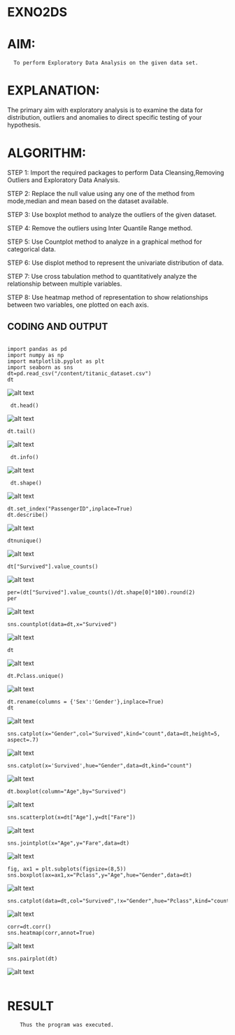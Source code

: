 # EXNO2DS
# AIM:
      To perform Exploratory Data Analysis on the given data set.
      
# EXPLANATION:
  The primary aim with exploratory analysis is to examine the data for distribution, outliers and anomalies to direct specific testing of your hypothesis.
  
# ALGORITHM:
STEP 1: Import the required packages to perform Data Cleansing,Removing Outliers and Exploratory Data Analysis.

STEP 2: Replace the null value using any one of the method from mode,median and mean based on the dataset available.

STEP 3: Use boxplot method to analyze the outliers of the given dataset.

STEP 4: Remove the outliers using Inter Quantile Range method.

STEP 5: Use Countplot method to analyze in a graphical method for categorical data.

STEP 6: Use displot method to represent the univariate distribution of data.

STEP 7: Use cross tabulation method to quantitatively analyze the relationship between multiple variables.

STEP 8: Use heatmap method of representation to show relationships between two variables, one plotted on each axis.

## CODING AND OUTPUT
```

import pandas as pd
import numpy as np
import matplotlib.pyplot as plt
import seaborn as sns
dt=pd.read_csv("/content/titanic_dataset.csv")
dt
 ```
![alt text](<Screenshot 2024-03-09 054754.png>) 
```
 dt.head()
 ```
 ![alt text](<Screenshot 2024-03-09 054818.png>)
 ```
 dt.tail()
 ```
![alt text](<Screenshot 2024-03-09 054832.png>) 
```
 dt.info()
 ```
![alt text](<Screenshot 2024-03-09 054845.png>) 
```
 dt.shape()
 ```
![alt text](<Screenshot 2024-03-09 054908.png>) 
```
dt.set_index("PassengerID",inplace=True)
dt.describe()
```
 ![alt text](<Screenshot 2024-03-09 054941.png>)
 ```
 dtnunique()
 ```
 ![alt text](<Screenshot 2024-03-09 054949.png>) 
 ```
 dt["Survived"].value_counts()
 ```
![alt text](<Screenshot 2024-03-09 054958.png>) 
```
per=(dt["Survived"].value_counts()/dt.shape[0]*100).round(2)
per
```
![alt text](<Screenshot 2024-03-09 055011.png>)
```
sns.countplot(data=dt,x="Survived")
```
![alt text](<Screenshot 2024-03-09 055028.png>)
```
dt
```
![alt text](<Screenshot 2024-03-09 055043.png>)
```
dt.Pclass.unique()
```
![alt text](<Screenshot 2024-03-09 055054.png>)
```
dt.rename(columns = {'Sex':'Gender'},inplace=True)
dt
```
![alt text](<Screenshot 2024-03-09 055115.png>)
```
sns.catplot(x="Gender",col="Survived",kind="count",data=dt,height=5, aspect=.7)
```
![alt text](<Screenshot 2024-03-09 055136.png>)
```
sns.catplot(x='Survived',hue="Gender",data=dt,kind="count")
```
![alt text](<Screenshot 2024-03-09 055156.png>)
```
dt.boxplot(column="Age",by="Survived")
```
![alt text](<Screenshot 2024-03-09 055207.png>)
```
sns.scatterplot(x=dt["Age"],y=dt["Fare"])
```
![alt text](<Screenshot 2024-03-09 055217.png>)
```
sns.jointplot(x="Age",y="Fare",data=dt)
```
![alt text](<Screenshot 2024-03-09 055308.png>)
```
fig, ax1 = plt.subplots(figsize=(8,5))
sns.boxplot(ax=ax1,x="Pclass",y="Age",hue="Gender",data=dt)
```
![alt text](<Screenshot 2024-03-09 055244.png>)
```
sns.catplot(data=dt,col="Survived",!x="Gender",hue="Pclass",kind="count")
```
![alt text](<Screenshot 2024-03-09 055322.png>)
```
corr=dt.corr()
sns.heatmap(corr,annot=True)
```
![alt text](<Screenshot 2024-03-10 082054.png>)
```
sns.pairplot(dt)
```
![alt text](<Screenshot 2024-03-10 082218.png>)
```
```
# RESULT
        Thus the program was executed.

